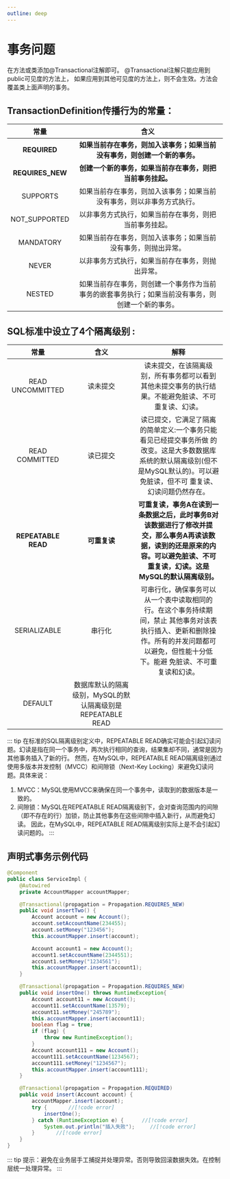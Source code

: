 ```yaml
---
outline: deep
---
```


# 事务问题

在方法或类添加@Transactional注解即可。
@Transactional注解只能应用到public可见度的方法上，
如果应用到其他可见度的方法上，则不会生效。方法会覆盖类上面声明的事务。

## TransactionDefinition传播行为的常量：

|      常量       |                        含义                         |
|:-------------:|:-------------------------------------------------:|
|   **REQUIRED**    |        **如果当前存在事务，则加入该事务；如果当前没有事务，则创建一个新的事务。**        |
| **REQUIRES_NEW**  |            **创建一个新的事务，如果当前存在事务，则把当前事务挂起。**            |
|   SUPPORTS    |        如果当前存在事务，则加入该事务；如果当前没有事务，则以非事务方式执行。        |
| NOT_SUPPORTED |            以非事务方式执行，如果当前存在事务，则把当前事务挂起。            |
|   MANDATORY   |          如果当前存在事务，则加入该事务；如果当前没有事务，则抛出异常。          |
|     NEVER     |             以非事务方式执行，如果当前存在事务，则抛出异常。              |
|    NESTED     | 如果当前存在事务，则创建一个事务作为当前事务的嵌套事务执行；如果当前没有事务，则创建一个新的事务。 |

## SQL标准中设立了4个隔离级别 :

|      常量       |                        含义                         |                                                 解释                                                  |
|:-------------:|:-------------------------------------------------:|:---------------------------------------------------------------------------------------------------:|
|   READ UNCOMMITTED   |                    读未提交                     |                         读未提交，在该隔离级别，所有事务都可以看到其他未提交事务的执行结 果。不能避免脏读、不可重复读、幻读。                         |
|  READ COMMITTED      |                   读已提交                     |    读已提交，它满足了隔离的简单定义:一个事务只能看见已经提交事务所做 的改变。这是大多数数据库系统的默认隔离级别(但不是MySQL默认的)。可以避免脏读，但不可 重复读、幻读问题仍然存在。    |
| **REPEATABLE READ** |                   **可重复读**                     | **可重复读，事务A在读到一条数据之后，此时事务B对该数据进行了修改并提交，那么事务A再读该数据，读到的还是原来的内容。可以避免脏读、不可重复读，幻读。这是MySQL的默认隔离级别。** |
|   SERIALIZABLE   |                   串行化                     |    可串行化，确保事务可以从一个表中读取相同的行。在这个事务持续期间，禁止 其他事务对该表执行插入、更新和删除操作。所有的并发问题都可以避免，但性能十分低下。能避 免脏读、不可重复读和幻读。    |
|  DEFAULT         | 数据库默认的隔离级别，MySQL的默认隔离级别是REPEATABLE READ |                                                                                                     |

::: tip
在标准的SQL隔离级别定义中，REPEATABLE READ确实可能会引起幻读问题。幻读是指在同一个事务中，两次执行相同的查询，结果集却不同，通常是因为其他事务插入了新的行。
然而，在MySQL中，REPEATABLE READ隔离级别通过使用多版本并发控制（MVCC）和间隙锁（Next-Key Locking）来避免幻读问题。具体来说：
1. MVCC：MySQL使用MVCC来确保在同一个事务中，读取到的数据版本是一致的。
2. 间隙锁：MySQL在REPEATABLE READ隔离级别下，会对查询范围内的间隙（即不存在的行）加锁，防止其他事务在这些间隙中插入新行，从而避免幻读。
   因此，在MySQL中，REPEATABLE READ隔离级别实际上是不会引起幻读问题的。
:::

## 声明式事务示例代码

```java
@Component
public class ServiceImpl {
    @Autowired
    private AccountMapper accountMapper;

    @Transactional(propagation = Propagation.REQUIRES_NEW)
    public void insertTwo() {
        Account account = new Account();
        account.setAccountName(234455);
        account.setMoney("123456");
        this.accountMapper.insert(account);

        Account account1 = new Account();
        account1.setAccountName(2344551);
        account1.setMoney("1234561");
        this.accountMapper.insert(account1);
    }

    @Transactional(propagation = Propagation.REQUIRES_NEW)
    public void insertOne() throws RuntimeException{
        Account account11 = new Account();
        account11.setAccountName(13579);
        account11.setMoney("245789");
        this.accountMapper.insert(account11);
        boolean flag = true;
        if (flag) {
            throw new RuntimeException();
        }
        Account account111 = new Account();
        account111.setAccountName(1234567);
        account111.setMoney("1234567");
        this.accountMapper.insert(account111);
    }

    @Transactional(propagation = Propagation.REQUIRED)
    public void insert(Account account) {
        accountMapper.insert(account);
        try {       //[!code error]
            insertOne();
        } catch (RuntimeException e) {      //[!code error]
            System.out.println("插入失败");     //[!code error]
        }       //[!code error]
    }
}
```

::: tip
提示：避免在业务层手工捕捉并处理异常。否则导致回滚数据失效。在控制层统一处理异常。
:::